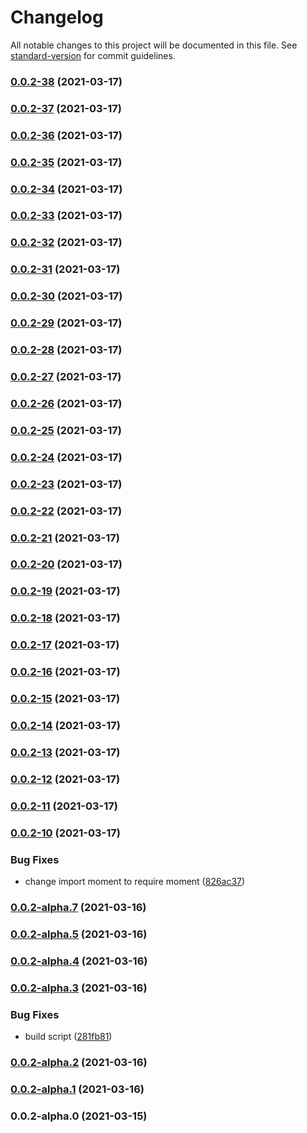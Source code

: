 # Changelog

All notable changes to this project will be documented in this file. See [standard-version](https://github.com/conventional-changelog/standard-version) for commit guidelines.

### [0.0.2-38](https://github.com/MikeDev75015/mongodb-pipeline-builder/compare/v0.0.2-37...v0.0.2-38) (2021-03-17)

### [0.0.2-37](https://github.com/MikeDev75015/mongodb-pipeline-builder/compare/v0.0.2-36...v0.0.2-37) (2021-03-17)

### [0.0.2-36](https://github.com/MikeDev75015/mongodb-pipeline-builder/compare/v0.0.2-35...v0.0.2-36) (2021-03-17)

### [0.0.2-35](https://github.com/MikeDev75015/mongodb-pipeline-builder/compare/v0.0.2-34...v0.0.2-35) (2021-03-17)

### [0.0.2-34](https://github.com/MikeDev75015/mongodb-pipeline-builder/compare/v0.0.2-33...v0.0.2-34) (2021-03-17)

### [0.0.2-33](https://github.com/MikeDev75015/mongodb-pipeline-builder/compare/v0.0.2-32...v0.0.2-33) (2021-03-17)

### [0.0.2-32](https://github.com/MikeDev75015/mongodb-pipeline-builder/compare/v0.0.2-31...v0.0.2-32) (2021-03-17)

### [0.0.2-31](https://github.com/MikeDev75015/mongodb-pipeline-builder/compare/v0.0.2-30...v0.0.2-31) (2021-03-17)

### [0.0.2-30](https://github.com/MikeDev75015/mongodb-pipeline-builder/compare/v0.0.2-29...v0.0.2-30) (2021-03-17)

### [0.0.2-29](https://github.com/MikeDev75015/mongodb-pipeline-builder/compare/v0.0.2-28...v0.0.2-29) (2021-03-17)

### [0.0.2-28](https://github.com/MikeDev75015/mongodb-pipeline-builder/compare/v0.0.2-27...v0.0.2-28) (2021-03-17)

### [0.0.2-27](https://github.com/MikeDev75015/mongodb-pipeline-builder/compare/v0.0.2-26...v0.0.2-27) (2021-03-17)

### [0.0.2-26](https://github.com/MikeDev75015/mongodb-pipeline-builder/compare/v0.0.2-25...v0.0.2-26) (2021-03-17)

### [0.0.2-25](https://github.com/MikeDev75015/mongodb-pipeline-builder/compare/v0.0.2-24...v0.0.2-25) (2021-03-17)

### [0.0.2-24](https://github.com/MikeDev75015/mongodb-pipeline-builder/compare/v0.0.2-23...v0.0.2-24) (2021-03-17)

### [0.0.2-23](https://github.com/MikeDev75015/mongodb-pipeline-builder/compare/v0.0.2-22...v0.0.2-23) (2021-03-17)

### [0.0.2-22](https://github.com/MikeDev75015/mongodb-pipeline-builder/compare/v0.0.2-21...v0.0.2-22) (2021-03-17)

### [0.0.2-21](https://github.com/MikeDev75015/mongodb-pipeline-builder/compare/v0.0.2-20...v0.0.2-21) (2021-03-17)

### [0.0.2-20](https://github.com/MikeDev75015/mongodb-pipeline-builder/compare/v0.0.2-19...v0.0.2-20) (2021-03-17)

### [0.0.2-19](https://github.com/MikeDev75015/mongodb-pipeline-builder/compare/v0.0.2-18...v0.0.2-19) (2021-03-17)

### [0.0.2-18](https://github.com/MikeDev75015/mongodb-pipeline-builder/compare/v0.0.2-17...v0.0.2-18) (2021-03-17)

### [0.0.2-17](https://github.com/MikeDev75015/mongodb-pipeline-builder/compare/v0.0.2-16...v0.0.2-17) (2021-03-17)

### [0.0.2-16](https://github.com/MikeDev75015/mongodb-pipeline-builder/compare/v0.0.2-15...v0.0.2-16) (2021-03-17)

### [0.0.2-15](https://github.com/MikeDev75015/mongodb-pipeline-builder/compare/v0.0.2-14...v0.0.2-15) (2021-03-17)

### [0.0.2-14](https://github.com/MikeDev75015/mongodb-pipeline-builder/compare/v0.0.2-13...v0.0.2-14) (2021-03-17)

### [0.0.2-13](https://github.com/MikeDev75015/mongodb-pipeline-builder/compare/v0.0.2-12...v0.0.2-13) (2021-03-17)

### [0.0.2-12](https://github.com/MikeDev75015/mongodb-pipeline-builder/compare/v0.0.2-11...v0.0.2-12) (2021-03-17)

### [0.0.2-11](https://github.com/MikeDev75015/mongodb-pipeline-builder/compare/v0.0.2-10...v0.0.2-11) (2021-03-17)

### [0.0.2-10](https://github.com/MikeDev75015/mongodb-pipeline-builder/compare/v0.0.2-alpha.7...v0.0.2-10) (2021-03-17)


### Bug Fixes

* change import moment to require moment ([826ac37](https://github.com/MikeDev75015/mongodb-pipeline-builder/commit/826ac37b36f2d9bc2bfb9f2f98b349a78799554c))

### [0.0.2-alpha.7](https://github.com/MikeDev75015/mongodb-pipeline-builder/compare/v0.0.2-alpha.5...v0.0.2-alpha.7) (2021-03-16)

### [0.0.2-alpha.5](https://github.com/MikeDev75015/mongodb-pipeline-builder/compare/v0.0.2-alpha.4...v0.0.2-alpha.5) (2021-03-16)

### [0.0.2-alpha.4](https://github.com/MikeDev75015/mongodb-pipeline-builder/compare/v0.0.2-alpha.3...v0.0.2-alpha.4) (2021-03-16)

### [0.0.2-alpha.3](https://github.com/MikeDev75015/mongodb-pipeline-builder/compare/v0.0.2-alpha.2...v0.0.2-alpha.3) (2021-03-16)


### Bug Fixes

* build script ([281fb81](https://github.com/MikeDev75015/mongodb-pipeline-builder/commit/281fb81632b222a19ef0cbdbe22748a7e6fafe81))

### [0.0.2-alpha.2](https://github.com/MikeDev75015/mongodb-pipeline-builder/compare/v0.0.2-alpha.1...v0.0.2-alpha.2) (2021-03-16)

### [0.0.2-alpha.1](https://github.com/MikeDev75015/mongodb-pipeline-builder/compare/v0.0.2-alpha.0...v0.0.2-alpha.1) (2021-03-16)

### 0.0.2-alpha.0 (2021-03-15)
